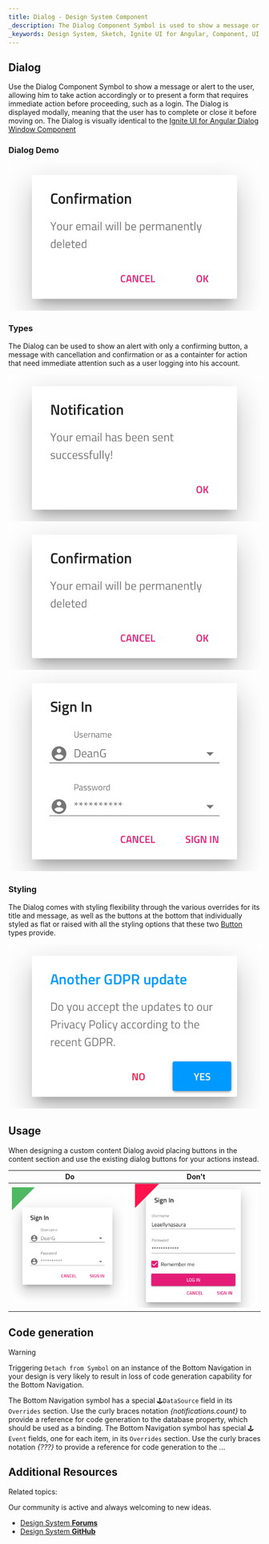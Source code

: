 ```yaml
---
title: Dialog - Design System Component
_description: The Dialog Component Symbol is used to show a message or alert to the user in a modal fashion. 
_keywords: Design System, Sketch, Ignite UI for Angular, Component, UI Library, Widgets
---
```


## Dialog

Use the Dialog Component Symbol to show a message or alert to the user, allowing him to take action accordingly or to present a form that requires immediate action before proceeding, such as a login. The Dialog is displayed modally, meaning that the user has to complete or close it before moving on.
The Dialog is visually identical to the [Ignite UI for Angular Dialog Window Component](https://www.infragistics.com/products/ignite-ui-angular/angular/components/dialog.html)

### Dialog Demo

![](../images/dialog_demo.png)

### Types

The Dialog can be used to show an alert with only a confirming button, a message with cancellation and confirmation or as a containter for action that need immediate attention such as a user logging into his account.

![](../images/dialog_alert.png)
![](../images/dialog_standard.png)
![](../images/dialog_custom.png)

### Styling

The Dialog comes with styling flexibility through the various overrides for its title and message, as well as the buttons at the bottom that individually styled as flat or raised with all the styling options that these two [Button](button.md) types provide.

![](../images/dialog_styling.png)

## Usage

When designing a custom content Dialog avoid placing buttons in the content section and use the existing dialog buttons for your actions instead.

| Do                            | Don't                           |
| ----------------------------- | ------------------------------- |
| ![](../images/dialog_do1.png) | ![](../images/dialog_dont1.png) |

## Code generation

> [!WARNING]
> Triggering `Detach from Symbol` on an instance of the Bottom Navigation in your design is very likely to result in loss of code generation capability for the Bottom Navigation.

The Bottom Navigation symbol has a special `🕹️DataSource` field in its `Overrides` section. Use the curly braces notation _{notifications.count}_ to provide a reference for code generation to the database property, which should be used as a binding.
The Bottom Navigation symbol has special `🕹️Event` fields, one for each item, in its `Overrides` section. Use the curly braces notation _{???}_ to provide a reference for code generation to the ...

## Additional Resources

Related topics:

  <div class="divider--half"></div>

Our community is active and always welcoming to new ideas.

* [Design System **Forums**](https://www.infragistics.com/community/forums/f/ignite-ui-for-angular)
* [Design System **GitHub**](https://github.com/IgniteUI/igniteui-angular)
